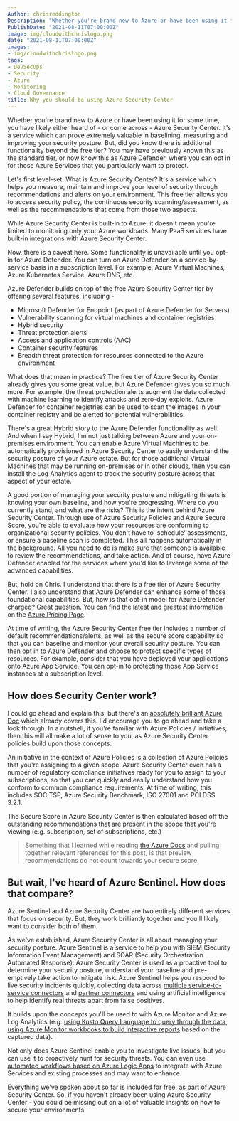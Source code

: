 ```yaml
---
Author: chrisreddington
Description: "Whether you're brand new to Azure or have been using it for some time, you have likely either heard of - or come across - Azure Security Center. It's a service which can prove extremely valuable in baselining, measuring and improving your security posture. But, did you know there is additional functionality beyond the free tier? You may have previously known this as the standard tier, or now know this as Azure Defender, where you can opt in for those Azure Services that you particularly want to protect."
PublishDate: "2021-08-11T07:00:00Z"
image: img/cloudwithchrislogo.png
date: "2021-08-11T07:00:00Z"
images:
- img/cloudwithchrislogo.png
tags:
- DevSecOps
- Security
- Azure
- Monitoring
- Cloud Governance
title: Why you should be using Azure Security Center
---
```

Whether you're brand new to Azure or have been using it for some time, you have likely either heard of - or come across - Azure Security Center. It's a service which can prove extremely valuable in baselining, measuring and improving your security posture. But, did you know there is additional functionality beyond the free tier? You may have previously known this as the standard tier, or now know this as Azure Defender, where you can opt in for those Azure Services that you particularly want to protect.

Let's first level-set. What is Azure Security Center? It's a service which helps you measure, maintain and improve your level of security through recommendations and alerts on your environment. This free tier allows you to access security policy, the continuous security scanning/assessment, as well as the recommendations that come from those two aspects.

While Azure Security Center is built-in to Azure, it doesn't mean you're limited to monitoring only your Azure workloads. Many PaaS services have built-in integrations with Azure Security Center. 

Now, there is a caveat here. Some functionality is unavailable until you opt-in for Azure Defender. You can turn on Azure Defender on a service-by-service basis in a subscription level. For example, Azure Virtual Machines, Azure Kubernetes Service, Azure DNS, etc.

Azure Defender builds on top of the free Azure Security Center tier by offering several features, including -

* Microsoft Defender for Endpoint (as part of Azure Defender for Servers)
* Vulnerability scanning for virtual machines and container registries
* Hybrid security
* Threat protection alerts
* Access and application controls (AAC)
* Container security features
* Breadth threat protection for resources connected to the Azure environment

What does that mean in practice? The free tier of Azure Security Center already gives you some great value, but Azure Defender gives you so much more. For example, the threat protection alerts augment the data collected with machine learning to identify attacks and zero-day exploits. Azure Defender for container registries can be used to scan the images in your container registry and be alerted for potential vulnerabilities.

There's a great Hybrid story to the Azure Defender functionality as well. And when I say Hybrid, I'm not just talking between Azure and your on-premises environment. You can enable Azure Virtual Machines to be automatically provisioned in Azure Security Center to easily understand the security posture of your Azure estate. But for those additional Virtual Machines that may be running on-premises or in other clouds, then you can install the Log Analytics agent to track the security posture across that aspect of your estate.

A good portion of managing your security posture and mitigating threats is knowing your own baseline, and how you're progressing. Where do you currently stand, and what are the risks? This is the intent behind Azure Security Center. Through use of Azure Security Policies and Azure Secure Score, you're able to evaluate how your resources are conforming to organizational security policies. You don't have to 'schedule' assessments, or ensure a baseline scan is completed. This all happens automatically in the background. All you need to do is make sure that someone is available to review the recommendations, and take action. And of course, have Azure Defender enabled for the services where you'd like to leverage some of the advanced capabilities.

But, hold on Chris. I understand that there is a free tier of Azure Security Center. I also understand that Azure Defender can enhance some of those foundational capabilities. But, how is that opt-in model for Azure Defender charged? Great question. You can find the latest and greatest information on the [Azure Pricing Page](https://azure.microsoft.com/en-gb/pricing/details/azure-defender/). 

At time of writing, the Azure Security Center free tier includes a number of default recommendations/alerts, as well as the secure score capability so that you can baseline and monitor your overall security posture. You can then opt in to Azure Defender and choose to protect specific types of resources. For example, consider that you have deployed your applications onto Azure App Service. You can opt-in to protecting those App Service instances at a subscription level.

## How does Security Center work?

I could go ahead and explain this, but there's an [absolutely brilliant Azure Doc](https://docs.microsoft.com/en-us/azure/security-center/security-policy-concept) which already covers this. I'd encourage you to go ahead and take a look through. In a nutshell, if you're familiar with Azure Policies / Initiatives, then this will all make a lot of sense to you, as Azure Security Center policies build upon those concepts.

An initiative in the context of Azure Policies is a collection of Azure Policies that you're assigning to a given scope. Azure Security Center even has a number of regulatory compliance initiatives ready for you to assign to your subscriptions, so that you can quickly and easily understand how you conform to common compliance requirements. At time of writing, this includes SOC TSP, Azure Security Benchmark, ISO 27001 and PCI DSS 3.2.1.

The Secure Score in Azure Security Center is then calculated based off the outstanding recommendations that are present in the scope that you're viewing (e.g. subscription, set of subscriptions, etc.)

> Something that I learned while reading [the Azure Docs](https://docs.microsoft.com/en-us/azure/security-center/secure-score-security-controls#which-recommendations-are-included-in-the-secure-score-calculations) and pulling together relevant references for this post, is that preview recommendations do not count towards your secure score. 

## But wait, I've heard of Azure Sentinel. How does that compare?

Azure Sentinel and Azure Security Center are two entirely different services that focus on security. But, they work brilliantly together and you'll likely want to consider both of them.

As we've established, Azure Security Center is all about managing your security posture. Azure Sentinel is a service to help you with SIEM (Security Information Event Management) and SOAR (Security Orchestration Automated Response). Azure Security Center is used as a proactive tool to determine your security posture, understand your baseline and pre-emptively take action to mitigate risk. Azure Sentinel helps you respond to live security incidents quickly, collecting data across [multiple service-to-service connectors](https://docs.microsoft.com/en-us/azure/sentinel/connect-data-sources) and [partner connectors](https://docs.microsoft.com/en-us/azure/sentinel/partner-data-connectors) and using artificial intelligence to help identify real threats apart from false positives.

It builds upon the concepts you'll be used to with Azure Monitor and Azure Log Analytics (e.g. [using Kusto Query Language to query through the data](https://docs.microsoft.com/en-us/learn/paths/sc-200-utilize-kql-for-azure-sentinel/), [using Azure Monitor workbooks to build interactive reports](https://docs.microsoft.com/en-us/azure/sentinel/top-workbooks) based on the captured data).

Not only does Azure Sentinel enable you to investigate live issues, but you can use it to proactively hunt for security threats. You can even use [automated workflows based on Azure Logic Apps](https://docs.microsoft.com/en-us/azure/sentinel/tutorial-respond-threats-playbook) to integrate with Azure Services and existing processes and may want to enhance.








Everything we've spoken about so far is included for free, as part of Azure Security Center. So, if you haven't already been using Azure Security Center - you could be missing out on a lot of valuable insights on how to secure your environments.